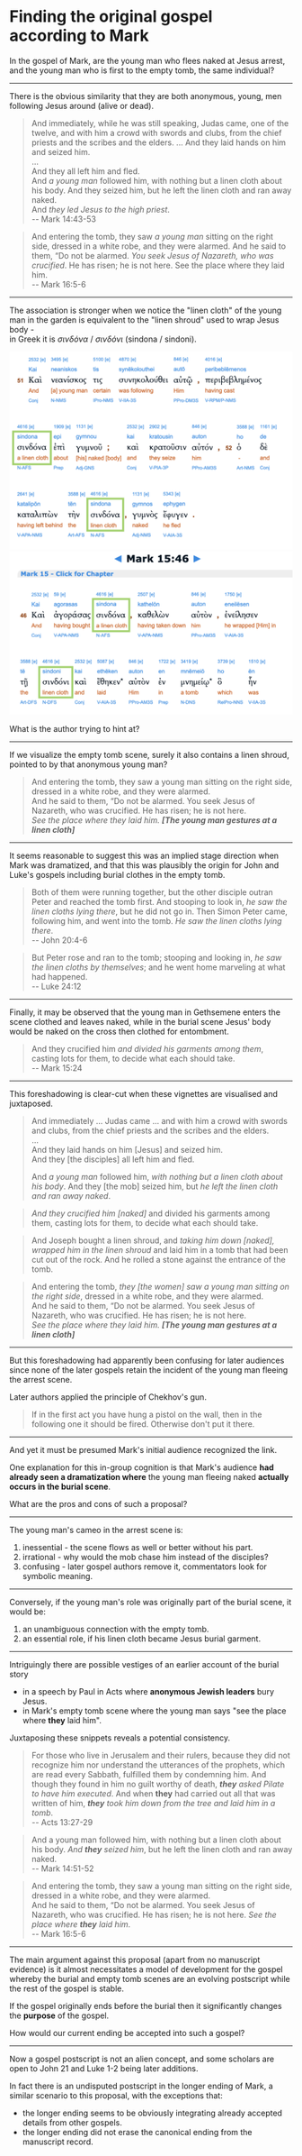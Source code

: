 # Finding the original gospel according to Mark

In the gospel of Mark, are the young man who flees naked at Jesus arrest,
and the young man who is first to the empty tomb, the same individual?

----

There is the obvious similarity that they are both anonymous, young, men 
following Jesus around (alive or dead). 

> And immediately, while he was still speaking, Judas came, one of the twelve, and with him a crowd with swords and clubs, from the chief priests and the scribes and the elders. 
... 
And they laid hands on him and seized him.  
...  
And they all left him and fled.  
And _a young man_ followed him, with nothing but a linen cloth about his body. And they seized him, but he left the linen cloth and ran away naked.  
And _they led Jesus to the high priest_.  
-- Mark 14:43-53

> And entering the tomb, they saw _a young man_ sitting on the right side, dressed in a white robe, and they were alarmed. 
And he said to them, “Do not be alarmed. _You seek Jesus of Nazareth, who was crucified_. 
He has risen; he is not here. See the place where they laid him.  
-- Mark 16:5-6

----

The association is stronger when we notice the "linen cloth" of the young man in the garden 
is equivalent to the "linen shroud" used to wrap Jesus body -  
in Greek it is *σινδόνα* / *σινδόνι* (sindona / sindoni). 

![Mark 14:51-52](./Mark_14-51.png)
![Mark 15:46](./Mark_15-46.png)

What is the author trying to hint at?

----

If we visualize the empty tomb scene, 
surely it also contains a linen shroud, pointed to by that anonymous young man?

> And entering the tomb, they saw a young man sitting on the right side, dressed in a white robe, and they were alarmed.  
And he said to them,
“Do not be alarmed. You seek Jesus of Nazareth, who was crucified. He has risen; he is not here.  
_See the place where they laid him. **[The young man gestures at a linen cloth]**_  

----

It seems reasonable to suggest this was an implied stage direction when Mark was dramatized, 
and that this was plausibly the origin for John and Luke's gospels including burial clothes in the empty tomb. 

>  Both of them were running together, but the other disciple outran Peter and reached the tomb first. 
And stooping to look in, _he saw the linen cloths lying there_, but he did not go in. 
Then Simon Peter came, following him, and went into the tomb. _He saw the linen cloths lying there_.  
-- John 20:4-6

> But Peter rose and ran to the tomb; stooping and looking in, _he saw the linen cloths by themselves_; 
and he went home marveling at what had happened.  
-- Luke 24:12

----

Finally, it may be observed that the young man in Gethsemene enters the scene clothed and leaves naked,
while in the burial scene Jesus' body would be naked on the cross then clothed for entombment. 

> And they crucified him _and divided his garments among them_, casting lots for them, to decide what each should take.  
-- Mark 15:24

----

This foreshadowing is clear-cut when these vignettes are visualised and juxtaposed. 

> And immediately ... Judas came ... and with him a crowd with swords and clubs, from the chief priests and the scribes and the elders.  
...  
And they laid hands on him [Jesus] and seized him.  
And they [the disciples] all left him and fled.  
>  
> And _a young man_ followed him, _with nothing but a linen cloth about his body_. 
And they [the mob] seized him, but _he left the linen cloth and ran away naked_.  

> _And they crucified him [naked]_ and divided his garments among them, casting lots for them, to decide what each should take.

> And Joseph bought a linen shroud, 
and _taking him down [naked], wrapped him in the linen shroud_
and laid him in a tomb that had been cut out of the rock. 
And he rolled a stone against the entrance of the tomb.

> And entering the tomb, _they [the women] saw a young man sitting on the right side_, dressed in a white robe, and they were alarmed.  
And he said to them,
“Do not be alarmed. You seek Jesus of Nazareth, who was crucified. He has risen; he is not here.  
_See the place where they laid him. **[The young man gestures at a linen cloth]**_

----

But this foreshadowing had apparently been confusing for later audiences 
since none of the later gospels retain the incident of the young man fleeing the arrest scene.  

Later authors applied the principle of Chekhov's gun.

> If in the first act you have hung a pistol on the wall, then in the following one it should be fired. 
Otherwise don't put it there.

----

And yet it must be presumed Mark's initial audience recognized the link.  

One explanation for this in-group cognition is that Mark's audience 
**had already seen a dramatization where** 
the young man fleeing naked **actually occurs in the burial scene**.

What are the pros and cons of such a proposal? 

----

The young man's cameo in the arrest scene is:

1. inessential - the scene flows as well or better without his part.
2. irrational - why would the mob chase him instead of the disciples?
3. confusing - later gospel authors remove it, commentators look for symbolic meaning.

----

Conversely, if the young man's role was originally part of the burial scene, it would be:

1. an unambiguous connection with the empty tomb.
2. an essential role, if his linen cloth became Jesus burial garment.

----

Intriguingly there are possible vestiges of an earlier account of the burial story

- in a speech by Paul in Acts where **anonymous Jewish leaders** bury Jesus.
- in Mark's empty tomb scene where the young man says "see the place where **they** laid him".

Juxtaposing these snippets reveals a potential consistency.

> For those who live in Jerusalem and their rulers, 
because they did not recognize him nor understand the utterances of the prophets, which are read every Sabbath, 
fulfilled them by condemning him. 
And though they found in him no guilt worthy of death, _**they** asked Pilate to have him executed_. 
And when **they** had carried out all that was written of him, 
_**they** took him down from the tree and laid him in a tomb_.  
-- Acts 13:27-29

> And a young man followed him, with nothing but a linen cloth about his body. 
_And **they** seized him_, but he left the linen cloth and ran away naked.  
-- Mark 14:51-52

> And entering the tomb, they saw a young man sitting on the right side, dressed in a white robe, and they were alarmed.  
And he said to them, “Do not be alarmed. You seek Jesus of Nazareth, who was crucified. He has risen; he is not here. 
_See the place where **they** laid him_.  
-- Mark 16:5-6

----

The main argument against this proposal
(apart from no manuscript evidence)
is it almost necessitates a model of development for the gospel 
whereby the burial and empty tomb scenes are an evolving postscript 
while the rest of the gospel is stable. 

If the gospel originally ends before the burial 
then it significantly changes the **purpose** of the gospel.  

How would our current ending be accepted into such a gospel?

----

Now a gospel postscript is not an alien concept,
and some scholars are open to John 21 and Luke 1-2 being later additions.  

In fact there is an undisputed postscript in the longer ending of Mark, 
a similar scenario to this proposal, with the exceptions that:

- the longer ending seems to be obviously integrating already accepted details from other gospels.
- the longer ending did not erase the canonical ending from the manuscript record.
